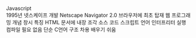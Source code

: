 Javascript<br>
  1995년 넷스케이프 개발
  Netscape Navigator 2.0 브라우저에 최초 탑재
  웹 프로그래밍 개념 창시
특징
  HTML 문서에 내장
    조각 소스 코드
  스크립트 언어
    인터프리터 실행
    컴파일 필요 없음 
  단순
    C언어 구조 차용
    배우기 쉬움
